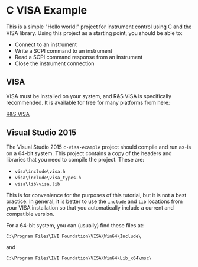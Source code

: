 C VISA Example
==============

This is a simple "Hello world!" project for instrument control using C and the VISA library. Using this project as a starting point, you should be able to:

- Connect to an instrument
- Write a SCPI command to an instrument
- Read a SCPI command response from an instrument
- Close the instrument connection

VISA
----

VISA must be installed on your system, and R&S VISA is specifically recommended. It is available for free for many platforms from here:

[R&S VISA](https://www.rohde-schwarz.com/us/applications/r-s-visa-application-note_56280-148812.html)

Visual Studio 2015
------------------

The Visual Studio 2015 `c-visa-example` project should compile and run as-is on a 64-bit system. This project contains a copy of the headers and libraries that you need to compile the project. These are:

- `visa\include\visa.h`
- `visa\include\visa_types.h`
- `visa\lib\visa.lib`

This is for convenience for the purposes of this tutorial, but it is not a best practice. In general, it is better to use the `include` and `lib` locations from your VISA installation so that you automatically include a current and compatible version.

For a 64-bit system, you can (usually) find these files at:

`C:\Program Files\IVI Foundation\VISA\Win64\Include\`

and

`C:\Program Files\IVI Foundation\VISA\Win64\Lib_x64\msc\`
